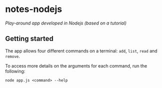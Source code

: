 # notes-nodejs

_Play-around app developed in Nodejs (based on a tutorial)_

## Getting started

The app allows four different commands on a terminal: ```add```, ```list```, ```read``` and ```remove```.

To access more details on the arguments for each command, run the following:

    node app.js <command> --help
